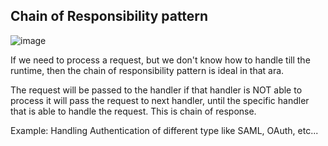 ## Chain of Responsibility pattern

![image](https://user-images.githubusercontent.com/6425536/196061951-d562e3c5-0668-4151-8984-3559edf241a2.png)

If we need to process a request, but we don't know how to handle till the runtime, then the chain of responsibility pattern is ideal in that ara.

The request will be passed to the handler if that handler is NOT able to process it will pass the request to next handler,
until the specific handler that is able to handle the request. This is chain of response.

Example: Handling Authentication of different type like SAML, OAuth, etc...
